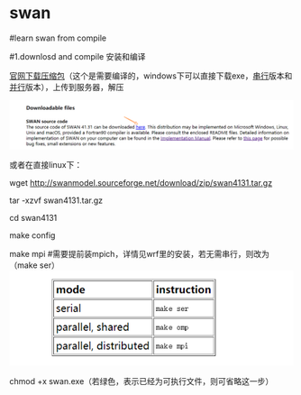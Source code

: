 # swan
#learn swan from compile

#1.downlosd and compile 安装和编译


[官网下载压缩包](http://swanmodel.sourceforge.net/)（这个是需要编译的，windows下可以直接下载exe，[串行](http://swanmodel.sourceforge.net/download/zip/setup-SWAN-41.31.exe)版本和[并行](http://swanmodel.sourceforge.net/download/zip/setup-SWAN-41.31-omp.exe)版本），上传到服务器，解压


![ad](https://github.com/abby-1225/swan/blob/master/images/download.png)


或者在直接linux下：

wget http://swanmodel.sourceforge.net/download/zip/swan4131.tar.gz

tar -xzvf swan4131.tar.gz

cd  swan4131

make config

make mpi  #需要提前装mpich，详情见wrf里的安装，若无需串行，则改为（make ser）
![ad](https://github.com/abby-1225/swan/blob/master/images/swan-compile.png)


chmod +x swan.exe（若绿色，表示已经为可执行文件，则可省略这一步）

